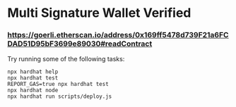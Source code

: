 # Multi Signature Wallet Verified

### https://goerli.etherscan.io/address/0x169ff5478d739F21a6FCDAD51D95bF3699e89030#readContract

Try running some of the following tasks:

```shell
npx hardhat help
npx hardhat test
REPORT_GAS=true npx hardhat test
npx hardhat node
npx hardhat run scripts/deploy.js
```
